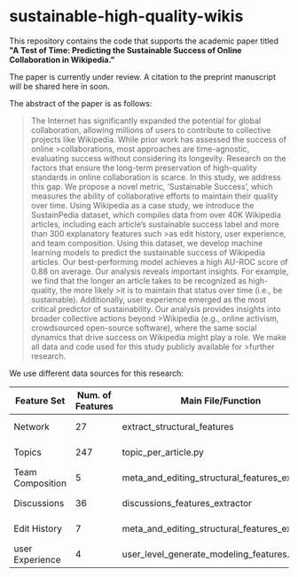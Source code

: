 # sustainable-high-quality-wikis

This repository contains the code that supports the academic paper titled **"A Test of Time: Predicting the Sustainable Success of Online Collaboration in Wikipedia."**

The paper is currently under review. A citation to the preprint manuscript will be shared here in soon.

The abstract of the paper is as follows:<br/>
>The Internet has significantly expanded the potential for global collaboration, allowing millions of users to contribute to collective projects like Wikipedia. While prior work has assessed the success of online >collaborations, most approaches are time-agnostic, evaluating success without considering its longevity.
>Research on the factors that ensure the long-term preservation of high-quality standards in online collaboration is scarce.
>In this study, we address this gap. We propose a novel metric, ‘Sustainable Success’, which measures the ability of collaborative efforts to maintain their quality over time.
>Using Wikipedia as a case study, we introduce the SustainPedia dataset, which compiles data from over 40K Wikipedia articles, including each article’s sustainable success label and more than 300 explanatory features such >as edit history, user experience, and team composition.
>Using this dataset, we develop machine learning models to predict the sustainable success of Wikipedia articles.
>Our best-performing model achieves a high AU-ROC score of 0.88 on average. Our analysis reveals important insights. For example, we find that the longer an article takes to be recognized as high-quality, the more likely >it is to maintain that status over time (i.e., be sustainable). Additionally, user experience emerged as the most critical predictor of sustainability. Our analysis provides insights into broader collective actions beyond >Wikipedia (e.g., online activism, crowdsourced open-source software), where the same social dynamics that drive success on Wikipedia might play a role. We make all data and code used for this study publicly available for >further research.

We use different data sources for this research:

| Feature Set      | Num. of Features | Main File/Function                             | Comments       |
|------------------|------------------|------------------------------------------------|----------------|
| Network          | 27               | extract_structural_features                    | Row 1, Cell 4  |
| Topics           | 247              | topic_per_article.py                           | Row 2, Cell 4  |
| Team Composition | 5                | meta_and_editing_structural_features_extractor | Row 3, Cell 4  |
| Discussions      | 36               | discussions_features_extractor                 | Row 4, Cell 4  |
| Edit History     | 7                | meta_and_editing_structural_features_extractor | Row 5, Cell 4  |
| user Experience  | 4                | user_level_generate_modeling_features.py       | Row 6, Cell 4  |

